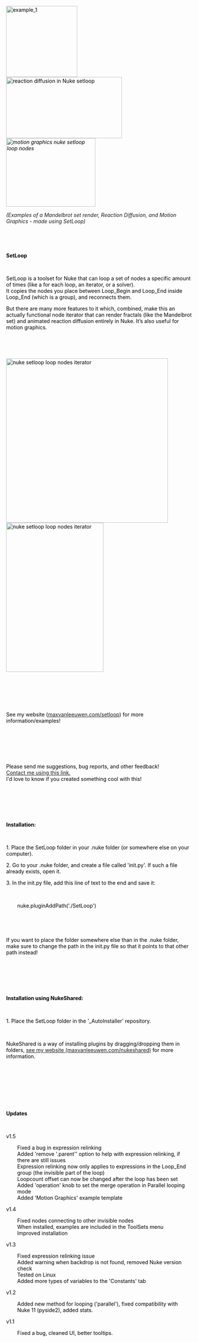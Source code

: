 <p style='color: #000000;'><span style='color: #000000;'><img src='https://maxvanleeuwen.com/wp-content/uploads/STILL_1-1.jpg' alt='example_1' width='193' height='193' /><img src='https://maxvanleeuwen.com/wp-content/uploads/ReactionDiffusion.gif' alt='reaction diffusion in Nuke setloop' width='314' height='166' /><em><img src='https://maxvanleeuwen.com/wp-content/uploads/MotionGraphics.gif' alt='motion graphics nuke setloop loop nodes' width='242' height='186' /></em></span></p>
<p><em>(Examples of a Mandelbrot set render, Reaction Diffusion, and Motion Graphics - made using SetLoop)</em></p>
<p><span style='color: #000000;'> </span></p>
<p> </p>
<p><span style='color: #000000;'><strong>SetLoop</strong></span></p>
<p> </p>
<p><span style='color: #000000;'>SetLoop is a toolset for Nuke that can loop a set of nodes a specific amount of times (like a for each loop, an iterator, or a solver). </span><br /><span style='color: #000000;'>It copies the nodes you place between Loop_Begin and Loop_End inside Loop_End (which is a group), and reconnects them.</span></p>
<p><span style='color: #000000;'>But there are many more features to it which, combined, make this an actually functional node iterator that can render fractals (like the Mandelbrot set) and animated reaction diffusion entirely in Nuke. It’s also useful for motion graphics.</span></p>
<p><span style='color: #000000;'> </span></p>
<p> </p>
<p style='color: #000000;'><img src='https://maxvanleeuwen.com/wp-content/uploads/SetLoop_properties.png' alt='nuke setloop loop nodes iterator' width='439' height='446' /><img src='https://maxvanleeuwen.com/wp-content/uploads/SetLoop_nodes.png' alt='nuke setloop loop nodes iterator' width='264' height='405' /></p>
<p style='color: #000000;'><span style='color: #000000;'> </span></p>
<p style='color: #000000;'> </p>
<p style='color: #000000;'> </p>
<p style='color: #000000;'><span>See my website (</span><a href='https://maxvanleeuwen.com/setloop'>maxvanleeuwen.com/setloop</a><span>) for more information/examples!</span></p>
<p style='color: #000000;'> </p>
<p> </p>
<p> </p>
<p><span style='color: #000000;'>Please send me suggestions, bug reports, and other feedback!<br /></span><a href='https://maxvanleeuwen.com/contact/' target='_blank'>Contact me using this link.</a><br /><span style='color: #000000;'>I'd love to know if you created something cool with this!</span></p>
<p> </p>
<p> </p>
<p> </p>
<p><span style='color: #000000;'><strong>Installation:</strong></span></p>
<p> </p>
<p><span style='color: #000000;'>1. Place the SetLoop folder in your .nuke folder (or somewhere else on your computer).</span></p>
<p><span style='color: #000000;'>2. Go to your .nuke folder, and create a file called 'init.py'. If such a file already exists, open it.</span></p>
<p><span style='color: #000000;'>3. In the init.py file, add this line of text to the end and save it:</span></p>
<p> </p>
<p style='margin-left: 30px;'><span style='color: #000000;'>nuke.pluginAddPath('./SetLoop')</span></p>
<p><span style='color: #000000;'> </span></p>
<p> </p>
<p><span style='color: #000000;'>If you want to place the folder somewhere else than in the .nuke folder, make sure to change the path in the init.py file so that it points to that other path instead!</span></p>
<p> </p>
<p> </p>
<p> </p>
<p><span style='color: #000000;'><strong>Installation using NukeShared:</strong></span></p>
<p> </p>
<p><span style='color: #000000;'>1. Place the SetLoop folder in the '_AutoInstaller' repository.</span></p>
<p> </p>
<p><span style='color: #000000;'>NukeShared is a way of installing plugins by dragging/dropping them in folders, </span><a href='https://maxvanleeuwen.com/nukeshared' target='_blank'>see my website (maxvanleeuwen.com/nukeshared)</a><span style='color: #000000;'> for more information.</span></p>
<p> </p>
<p> </p>
<p><span style='color: #000000;'> </span></p>
<p> </p>
<p><span style='color: #000000;'><strong>Updates</strong></span></p>
<p> </p>
<p><span style='color: #000000;'>v1.5</span></p>
<p style='margin-left: 30px;'><span style='color: #000000;'>Fixed a bug in expression relinking</span><br /><span style='color: #000000;'>Added 'remove '.parent'' option to help with expression relinking, if there are still issues</span><br /><span style='color: #000000;'>Expression relinking now only applies to expressions in the Loop_End group (the invisible part of the loop)</span><br /><span style='color: #000000;'>Loopcount offset can now be changed after the loop has been set</span><br /><span style='color: #000000;'>Added 'operation' knob to set the merge operation in Parallel looping mode</span><br /><span style='color: #000000;'>Added 'Motion Graphics' example template</span></p>
<p><span style='color: #000000;'>v1.4</span></p>
<p style='margin-left: 30px;'><span style='color: #000000;'>Fixed nodes connecting to other invisible nodes</span><br /><span style='color: #000000;'>When installed, examples are included in the ToolSets menu</span><br /><span style='color: #000000;'>Improved installation</span></p>
<p><span style='color: #000000;'>v1.3</span></p>
<p style='margin-left: 30px;'><span style='color: #000000;'>Fixed expression relinking issue<br />Added warning when backdrop is not found, removed Nuke version check<br />Tested on Linux<br />Added more types of variables to the 'Constants' tab<br /></span></p>
<p><span style='color: #000000;'>v1.2</span></p>
<p style='margin-left: 30px;'><span style='color: #000000;'>Added new method for looping ('parallel'), fixed compatibility with Nuke 11 (pyside2), added stats.</span></p>
<p><span style='color: #000000;'>v1.1</span></p>
<p style='margin-left: 30px;'><span style='color: #000000;'>Fixed a bug, cleaned UI, better tooltips.</span></p>
